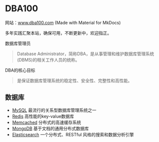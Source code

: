 # DBA100

网站：www.dba100.com (Made with Material for MkDocs)

多年实践汇聚本站，确保可用，不断更新中，欢迎指正。

数据库管理员

> Database Administrator，简称DBA，是从事管理和维护数据库管理系统(DBMS)的相关工作人员的统称。


DBA的核心目标

> 是保证数据库管理系统的稳定性、安全性、完整性和高性能。

## 数据库

* [MySQL](https://dev.mysql.com/doc/) 最流行的关系型数据库管理系统之一
* [Redis](https://redis.io/documentation) 高性能的key-value数据库
* [Memcached](https://memcached.org/) 分布式的高速缓存系统
* [MongoDB](https://docs.mongodb.com/manual/) 基于文档的通用分布式数据库
* [Elasticsearch](https://www.elastic.co/guide/en/elasticsearch/reference/current/index.html) 一个分布式、RESTful 风格的搜索和数据分析引擎
